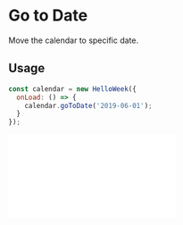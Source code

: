 # Go to Date

Move the calendar to specific date.

## Usage

```js
const calendar = new HelloWeek({
  onLoad: () => {
    calendar.goToDate('2019-06-01');
  }
});
```

<iframe
    src="docs/v2/demos/04-go-to-date.html"
    frameborder="no"
    allowfullscreen="allowfullscreen">
</iframe>
